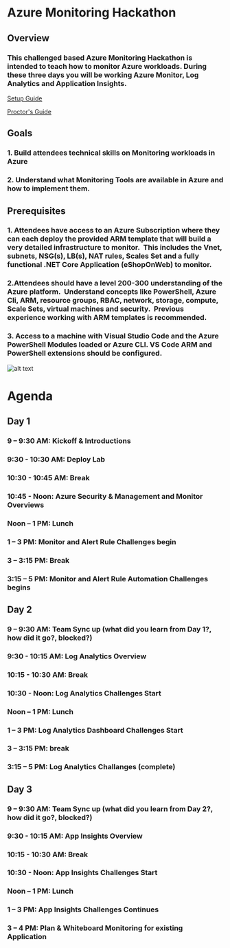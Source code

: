 # Azure Monitoring Hackathon

## Overview

### This challenged based Azure Monitoring Hackathon is intended to teach how to monitor Azure workloads. During these three days you will be working Azure Monitor, Log Analytics and Application Insights.

[Setup Guide](https://github.com/rkuehfus/AzureMonitoringHackathon/raw/master/Student/Guides/Azure%20Monitoring%20Hackathon%20Deployment%20Guide.docx)

[Proctor's Guide](https://github.com/rkuehfus/AzureMonitoringHackathon/blob/master/Host/Guides/Azure%20Monitoring%20Hackathon%20Proctor%20Guide.docx?raw=true)

## Goals

### 1. Build attendees technical skills on Monitoring workloads in Azure

### 2. Understand what Monitoring Tools are available in Azure and how to implement them.  

## Prerequisites

### 1. Attendees have access to an Azure Subscription where they can each deploy the provided ARM template that will build a very detailed infrastructure to monitor.  This includes the Vnet, subnets, NSG(s), LB(s), NAT rules, Scales Set and a fully functional .NET Core Application (eShopOnWeb) to monitor.

### 2.Attendees should have a level 200-300 understanding of the Azure platform.  Understand concepts like PowerShell, Azure Cli, ARM, resource groups, RBAC, network, storage, compute, Scale Sets, virtual machines and security.  Previous experience working with ARM templates is recommended.

### 3. Access to a machine with Visual Studio Code and the Azure PowerShell Modules loaded or Azure CLI.  VS Code ARM and PowerShell extensions should be configured.

![alt text](https://raw.githubusercontent.com/rkuehfus/AzureMonitoringHackathon/master/monitoringhackdiagram.png)

# Agenda

## Day 1

### 9 – 9:30 AM: Kickoff & Introductions

### 9:30  - 10:30 AM: Deploy Lab

### 10:30 - 10:45 AM: Break

### 10:45  - Noon: Azure Security & Management and Monitor Overviews

### Noon – 1 PM: Lunch

### 1 – 3 PM: Monitor and Alert Rule Challenges begin

### 3 – 3:15 PM: Break

### 3:15 – 5 PM: Monitor and Alert Rule Automation Challenges begins

## Day 2

### 9 – 9:30 AM: Team Sync up (what did you learn from Day 1?, how did it go?, blocked?)

### 9:30  - 10:15 AM: Log Analytics Overview

### 10:15 - 10:30 AM: Break

### 10:30 - Noon: Log Analytics Challenges Start

### Noon – 1 PM: Lunch

### 1  – 3 PM: Log Analytics Dashboard Challenges Start

### 3 – 3:15 PM: break

### 3:15 – 5 PM: Log Analytics Challanges (complete)

## Day 3

### 9 – 9:30 AM: Team Sync up (what did you learn from Day 2?, how did it go?, blocked?)

### 9:30  - 10:15 AM: App Insights Overview

### 10:15 - 10:30 AM: Break

### 10:30 - Noon: App Insights Challenges Start

### Noon – 1 PM: Lunch

### 1  – 3 PM: App Insights Challenges Continues 

### 3 – 4 PM: Plan & Whiteboard Monitoring for existing Application 


